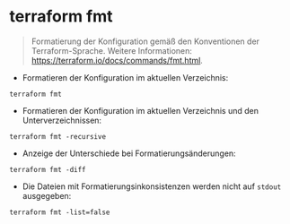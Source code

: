 # terraform fmt

> Formatierung der Konfiguration gemäß den Konventionen der Terraform-Sprache.
> Weitere Informationen: <https://terraform.io/docs/commands/fmt.html>.

- Formatieren der Konfiguration im aktuellen Verzeichnis:

`terraform fmt`

- Formatieren der Konfiguration im aktuellen Verzeichnis und den Unterverzeichnissen:

`terraform fmt -recursive`

- Anzeige der Unterschiede bei Formatierungsänderungen:

`terraform fmt -diff`

- Die Dateien mit Formatierungsinkonsistenzen werden nicht auf `stdout` ausgegeben:

`terraform fmt -list=false`
